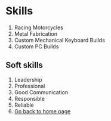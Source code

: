 # **Skills**
1. Racing Motorcycles
1. Metal Fabrication 
1. Custom Mechanical Keyboard Builds
1. Custom PC Builds
## **Soft skills**
1. Leadership
1. Professional
1. Good Communication
1. Responsible
1. Reliable
1. [Go back to home page](./README.md)

